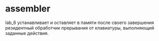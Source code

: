 # assembler
lab_6 устанавливает и оставляет в памяти после своего завершения резидентный обработчик прерывания от клавиатуры, выполняющий заданные действия.
